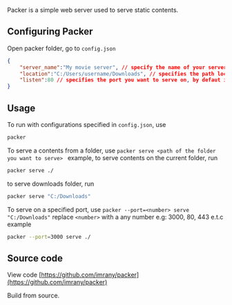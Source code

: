 Packer is a simple web server used to serve static contents. 

## Configuring Packer
Open packer folder, go to `config.json`
```json
{
    "server_name":"My movie server", // specify the name of your server
    "location":"C:/Users/username/Downloads", // specifies the path location of the static content you want to serve, eg "/template/web" or "C:/Users/username/web"
    "listen":80 // specifies the port you want to serve on, by defaut is port 80
}
```

## Usage
To run with configurations specified in  `config.json`, use
```bash
packer
```

To serve a contents from a folder, use
`packer serve <path of the folder you want to serve>
` example, to serve contents on the current folder, run
```bash
packer serve ./
```
to serve downloads folder, run
```bash
packer serve "C:/Downloads"
```

To serve on a specified port, use
`packer --port=<number> serve "C:/Downloads"` replace `<number>` with a any number e.g: 3000, 80, 443 e.t.c
example
```bash
packer --port=3000 serve ./
```

## Source code
View code [https://github.com/imrany/packer](https://github.com/imrany/packer)

Build from source.
